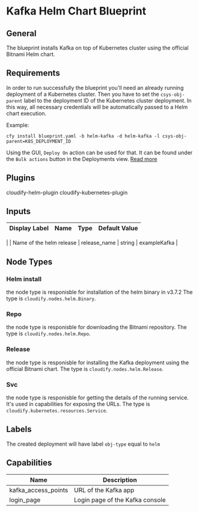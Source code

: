 # Kafka Helm Chart Blueprint

## General

The blueprint installs Kafka on top of Kubernetes cluster using the official Bitnami Helm chart.

## Requirements

In order to run successfully the blueprint you'll need an already running deployment of a Kubernetes cluster.
Then you have to set the `csys-obj-parent` label to the deployment ID of the Kubernetes cluster deployment.
In this way, all necessary credentials will be automatically passed to a Helm chart execution.

Example:
```shell
cfy install blueprint.yaml -b helm-kafka -d helm-kafka -l csys-obj-parent=K8S_DEPLOYMENT_ID
```

Using the GUI, `Deploy On` action can be used for that. It can be found under the `Bulk actions` button in the Deployments view. [Read more](https://docs.cloudify.co/latest/working_with/console/widgets/deploymentsview/#bulk-actions)

## Plugins

cloudify-helm-plugin
cloudify-kubernetes-plugin

## Inputs

| Display Label                     | Name          | Type   | Default Value    |
| --------------------------------- | ------------- | ------ | ---------------- |
| 
| Name of the helm release          | release_name  | string | exampleKafka |

## Node Types

### Helm install
the node type is responisble for installation of the helm binary in v3.7.2
The type is `cloudify.nodes.helm.Binary`. 

### Repo
the node type is responisble for downloading the Bitnami repository.
The type is `cloudify.nodes.helm.Repo`. 

### Release
the node type is responisble for installing the Kafka deployment using the official Bitnami chart.
The type is `cloudify.nodes.helm.Release`. 

### Svc
the node type is responisble for getting the details of the running service. It's used in capabilities for exposing the URLs.
The type is `cloudify.kubernetes.resources.Service`.

## Labels

The created deployment will have label `obj-type` equal to `helm`

## Capabilities

| Name                | Description                           |
| ------------------- | ------------------------------------- |
| kafka_access_points          | URL of the Kafka app              |
| login_page    | Login page of the Kafka console   |